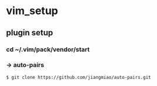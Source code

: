 # vim_setup
## plugin setup
### cd ~/.vim/pack/vendor/start
### -> auto-pairs 
```
$ git clone https://github.com/jiangmiao/auto-pairs.git
```
